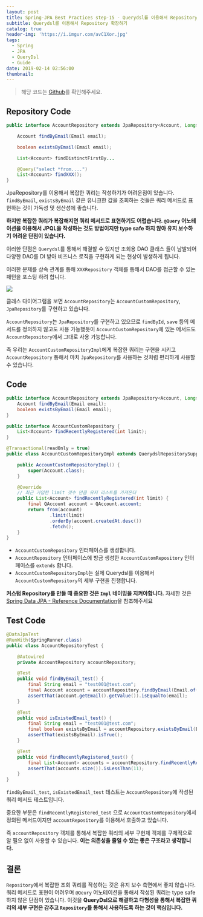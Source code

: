 ```yaml
---
layout: post
title: Spring-JPA Best Practices step-15 - Querydsl를 이용해서 Repository 확장하기 (1)
subtitle: Querydsl를 이용해서 Repository 확장하기
catalog: true
header-img: 'https://i.imgur.com/avC1Xor.jpg'
tags:
  - Spring
  - JPA
  - QueryDsl
  - Guide
date: 2019-02-14 02:56:00
thumbnail:
---
```




> 해당 코드는 [Github](https://github.com/cheese10yun/spring-jpa-best-practices)를 확인해주세요.


## Repository Code
```java
public interface AccountRepository extends JpaRepository<Account, Long>, AccountCustomRepository {

    Account findByEmail(Email email);

    boolean existsByEmail(Email email);

    List<Account> findDistinctFirstBy...

    @Query("select *from....")
    List<Account> findXXX();
}
```

JpaRepository를 이용해서 복잡한 쿼리는 작성하기가 어려운점이 있습니다. `findByEmail`, `existsByEmail` 같은 유니크한 값을 조회하는 것들은 쿼리 메서드로 표현하는 것이 가독성 및 생산성에 좋습니다.

**하지만 복잡한 쿼리가 복잡해지면 쿼리 메서드로 표현하기도 어렵습니다. `@Query` 어노테이션을 이용해서 JPQL을 작성하는 것도 방법이지만 type safe 하지 않아 유지 보수하기 어려운 단점이 있습니다.**

이러한 단점은 `Querydsl`를 통해서 해결할 수 있지만 조회용 DAO 클래스 들이 남발되어 다양한 DAO를 DI 받아 비즈니스 로직을 구현하게 되는 현상이 발생하게 됩니다.

이러한 문제를 상속 관계를 통해 `XXXRepository` 객체를 통해서 DAO를 접근할 수 있는 패턴을 포스팅 하려 합니다.

![](https://github.com/cheese10yun/spring-jpa-best-practices/raw/master/images/AccountRepository.png)

클래스 다이어그램을 보면 `AccountRepository`는 `AccountCustomRepository`, `JpaRepository`를 구현하고 있습니다.

`AccountRepository`는 `JpaRepository`를 구현하고 있으므로 `findById`, `save` 등의 메서드를 정의하지 않고도 사용 가능했듯이 `AccountCustomRepository`에 있는 메서드도 `AccountRepository`에서 그대로 사용 가능합니다.

즉 우리는 `AccountCustomRepositoryImpl`에게 복잡한 쿼리는 구현을 시키고 `AccountRepository` 통해서 마치 `JpaRepository`를 사용하는 것처럼 편리하게 사용할 수 있습니다.


## Code

```java
public interface AccountRepository extends JpaRepository<Account, Long>, AccountCustomRepository {
    Account findByEmail(Email email);
    boolean existsByEmail(Email email);
}

public interface AccountCustomRepository {
    List<Account> findRecentlyRegistered(int limit);
}

@Transactional(readOnly = true)
public class AccountCustomRepositoryImpl extends QuerydslRepositorySupport implements AccountCustomRepository {

    public AccountCustomRepositoryImpl() {
        super(Account.class);
    }

    @Override
    // 최근 가입한 limit 갯수 만큼 유저 리스트를 가져온다
    public List<Account> findRecentlyRegistered(int limit) {
        final QAccount account = QAccount.account;
        return from(account)
                .limit(limit)
                .orderBy(account.createdAt.desc())
                .fetch();
    }
}
```
* `AccountCustomRepository` 인터페이스를 생성합니다.
* `AccountRepository` 인터페이스에 방금 생성한 `AccountCustomRepository` 인터페이스를 `extends` 합니다.
* `AccountCustomRepositoryImpl`는 실제 Querydsl를 이용해서 `AccountCustomRepository`의 세부 구현을 진행합니다. 

**커스텀 Repository를 만들 때 중요한 것은 `Impl` 네이밍을 지켜야합니다.** 자세한 것은
[Spring Data JPA - Reference Documentation](https://docs.spring.io/spring-data/jpa/docs/2.1.3.RELEASE/reference/html/#repositories.custom-implementations)을 참조해주세요

## Test Code

```java
@DataJpaTest
@RunWith(SpringRunner.class)
public class AccountRepositoryTest {

    @Autowired
    private AccountRepository accountRepository;

    @Test
    public void findByEmail_test() {
        final String email = "test001@test.com";
        final Account account = accountRepository.findByEmail(Email.of(email));
        assertThat(account.getEmail().getValue()).isEqualTo(email);
    }

    @Test
    public void isExistedEmail_test() {
        final String email = "test001@test.com";
        final boolean existsByEmail = accountRepository.existsByEmail(Email.of(email));
        assertThat(existsByEmail).isTrue();
    }

    @Test
    public void findRecentlyRegistered_test() {
        final List<Account> accounts = accountRepository.findRecentlyRegistered(10);
        assertThat(accounts.size()).isLessThan(11);
    }
}
```
`findByEmail_test`, `isExistedEmail_test` 테스트는 `AccountRepository`에 작성된 쿼리 메서드 테스트입니다. 

중요한 부분은 `findRecentlyRegistered_test` 으로 `AccountCustomRepository`에서 정의된 메서드이지만 `accountRepository`를 이용해서 호출하고 있습니다. 

즉 `accountRepository` 객체를 통해서 
 복잡한 쿼리의 세부 구현체 객체를 구체적으로 알 필요 없이 사용할 수 있습니다. **이는 의존성을 줄일 수 있는 좋은 구조라고 생각합니다.**

## 결론
`Repository`에서 복잡한 조회 쿼리를 작성하는 것은 유지 보수 측면에서 좋지 않습니다. 쿼리 메서드로 표현이 어려우며 `@Qeury` 어노테이션을 통해서 작성된 쿼리는 type safe하지 않은 단점이 있습니다. 이것을 **QueryDsl으로 해결하고 다형성을 통해서 복잡한 쿼리의 세부 구현은 감추고 `Repository`를 통해서 사용하도록 하는 것이 핵심입니다.**